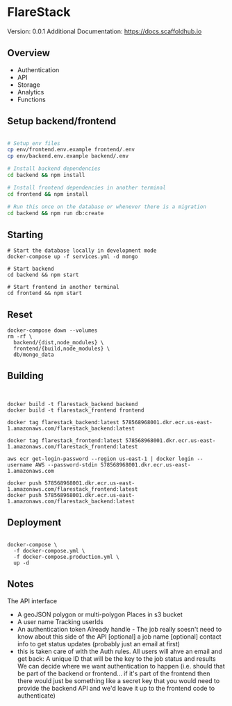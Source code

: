# FlareStack

Version: 0.0.1
Additional Documentation: <https://docs.scaffoldhub.io>

## Overview

- Authentication
- API
- Storage
- Analytics
- Functions

## Setup backend/frontend

```sh

# Setup env files
cp env/frontend.env.example frontend/.env
cp env/backend.env.example backend/.env

# Install backend dependencies
cd backend && npm install

# Install frontend dependencies in another terminal
cd frontend && npm install

# Run this once on the database or whenever there is a migration
cd backend && npm run db:create
```

## Starting

```
# Start the database locally in development mode
docker-compose up -f services.yml -d mongo

# Start backend
cd backend && npm start

# Start frontend in another terminal
cd frontend && npm start
```

## Reset

```
docker-compose down --volumes
rm -rf \
  backend/{dist,node_modules} \
  frontend/{build,node_modules} \
  db/mongo_data
```

## Building

```


docker build -t flarestack_backend backend
docker build -t flarestack_frontend frontend

docker tag flarestack_backend:latest 578568968001.dkr.ecr.us-east-1.amazonaws.com/flarestack_backend:latest

docker tag flarestack_frontend:latest 578568968001.dkr.ecr.us-east-1.amazonaws.com/flarestack_frontend:latest

aws ecr get-login-password --region us-east-1 | docker login --username AWS --password-stdin 578568968001.dkr.ecr.us-east-1.amazonaws.com

docker push 578568968001.dkr.ecr.us-east-1.amazonaws.com/flarestack_frontend:latest
docker push 578568968001.dkr.ecr.us-east-1.amazonaws.com/flarestack_backend:latest

```

## Deployment

```

docker-compose \
  -f docker-compose.yml \
  -f docker-compose.production.yml \
  up -d

```

## Notes

The API interface

- A geoJSON polygon or multi-polygon
  Places in s3 bucket
- A user name
  Tracking userIds
- An authentication token
  Already handle - The job really soesn't need to know about this side of the API
  [optional] a job name
  [optional] contact info to get status updates (probably just an email at first)
- this is taken care of with the Auth rules. All users will ahve an email
  and get back:
  A unique ID that will be the key to the job status and results
  We can decide where we want authentication to happen (i.e. should that be part of the backend or frontend... if it's part of the frontend then there would just be something like a secret key that you would need to provide the backend API and we'd leave it up to the frontend code to authenticate)
